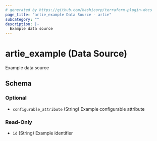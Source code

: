 ```yaml
---
# generated by https://github.com/hashicorp/terraform-plugin-docs
page_title: "artie_example Data Source - artie"
subcategory: ""
description: |-
  Example data source
---
```


# artie_example (Data Source)

Example data source



<!-- schema generated by tfplugindocs -->
## Schema

### Optional

- `configurable_attribute` (String) Example configurable attribute

### Read-Only

- `id` (String) Example identifier
